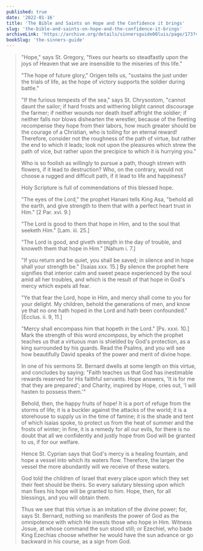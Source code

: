 ```yaml
---
published: true
date: '2022-01-16'
title: 'The Bible and Saints on Hope and the Confidence it brings'
slug: 'the-bible-and-saints-on-hope-and-the-confidence-it-brings'
archiveLink: 'https://archive.org/details/sinnersguide00luis/page/173?view=theater'
bookSlug: 'the-sinners-guide'
---
```


> "Hope," says St. Gregory, "fixes our hearts so steadfastly upon the joys of Heaven that we are insensible to the miseries of this life."
> 
> "The hope of future glory," Origen tells us, "sustains the just under the trials of life, as the hope of victory supports the soldier during battle."
> 
> "If the furious tempests of the sea," says St. Chrysostom, "cannot daunt the sailor; if hard frosts and withering blight cannot discourage the farmer; if neither wounds nor death itself affright the soldier; if neither falls nor blows dishearten the wrestler, because of the fleeting recompense they hope from their labors, how much greater should be the courage of a Christian, who is toiling for an eternal reward! Therefore, consider not the roughness of the path of virtue, but rather the end to which it leads; look not upon the pleasures which strew the path of vice, but rather upon the precipice to which it is hurrying you."
> 
> Who is so foolish as willingly to pursue a path, though strewn with flowers, if it lead to destruction? Who, on the contrary, would not choose a rugged and difficult path, if it lead to life and happiness?
> 
> Holy Scripture is full of commendations of this blessed hope.
> 
> "The eyes of the Lord," the prophet Hanani tells King Asa, "behold all the earth, and give strength to them that with a perfect heart trust in Him." [2 Par. xvi. 9.]
> 
> "The Lord is good to them that hope in Him, and to the soul that seeketh Him." [Lam. iii. 25.]
> 
> "The Lord is good, and giveth strength in the day of trouble, and knoweth them that hope in Him." [Nahum i. 7.]
> 
> "If you return and be quiet, you shall be saved; in silence and in hope shall your strength be." [Isaias xxx. 15.] By silence the prophet here signifies that interior calm and sweet peace experienced by the soul amid all her troubles, and which is the result of that hope in God's mercy which expels all fear.
> 
> "Ye that fear the Lord, hope in Him, and mercy shall come to you for your delight. My children, behold the generations of men, and know ye that no one hath hoped in the Lord and hath been confounded." [Ecclus. ii. 9, 11.]
> 
> "Mercy shall encompass him that hopeth in the Lord." [Ps. xxxi. 10.] Mark the strength of this word *encompass*, by which the prophet teaches us that a virtuous man is shielded by God's protection, as a king surrounded by his guards. Read the Psalms, and you will see how beautifully David speaks of the power and merit of divine hope.
> 
> In one of his sermons St. Bernard dwells at some length on this virtue, and concludes by saying: "Faith teaches us that God has inestimable rewards reserved for His faithful servants. Hope answers, 'It is for me that they are prepared'; and Charity, inspired by Hope, cries out, 'I will hasten to possess them.'"
> 
> Behold, then, the happy fruits of hope! It is a port of refuge from the storms of life; it is a buckler against the attacks of the world; it is a storehouse to supply us in the time of famine; it is the shade and tent of which Isaias spoke, to protect us from the heat of summer and the frosts of winter; in fine, it is a remedy for all our evils, for there is no doubt that all we confidently and justly hope from God will be granted to us, if for our welfare.
> 
> Hence St. Cyprian says that God's mercy is a healing fountain, and hope a vessel into which its waters flow. Therefore, the larger the vessel the more abundantly will we receive of these waters.
> 
> God told the children of Israel that every place upon which they set their feet should be theirs. So every salutary blessing upon which man fixes his hope will be granted to him. Hope, then, for all blessings, and you will obtain them.
> 
> Thus we see that this virtue is an imitation of the divine power; for, says St. Bernard, nothing so manifests the power of God as the omnipotence with which He invests those who hope in Him. Witness Josue, at whose command the sun stood still; or Ezechiel, who bade King Ezechias choose whether he would have the sun advance or go backward in his course, as a sign from God.
